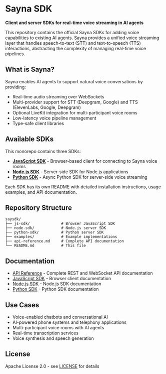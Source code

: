 # Sayna SDK

**Client and server SDKs for real-time voice streaming in AI agents**

This repository contains the official Sayna SDKs for adding voice capabilities to existing AI agents. Sayna provides a unified voice streaming layer that handles speech-to-text (STT) and text-to-speech (TTS) interactions, abstracting the complexity of managing real-time voice pipelines.

## What is Sayna?

Sayna enables AI agents to support natural voice conversations by providing:

- Real-time audio streaming over WebSockets
- Multi-provider support for STT (Deepgram, Google) and TTS (ElevenLabs, Google, Deepgram)
- Optional LiveKit integration for multi-participant voice rooms
- Low-latency voice pipeline management
- Type-safe client libraries

## Available SDKs

This monorepo contains three SDKs:

- **[JavaScript SDK](./js-sdk)** - Browser-based client for connecting to Sayna voice rooms
- **[Node.js SDK](./node-sdk)** - Server-side SDK for Node.js applications
- **[Python SDK](./python-sdk)** - Async Python SDK for server-side voice streaming

Each SDK has its own README with detailed installation instructions, usage examples, and API documentation.

## Repository Structure

```
saysdk/
├── js-sdk/              # Browser JavaScript SDK
├── node-sdk/            # Node.js server SDK
├── python-sdk/          # Python server SDK
├── examples/            # Example implementations
├── api-reference.md     # Complete API documentation
└── README.md            # This file
```

## Documentation

- [API Reference](./api-reference.md) - Complete REST and WebSocket API documentation
- [JavaScript SDK](./js-sdk/README.md) - Browser client documentation
- [Node.js SDK](./node-sdk/README.md) - Node.js SDK documentation
- [Python SDK](./python-sdk/README.md) - Python SDK documentation

## Use Cases

- Voice-enabled chatbots and conversational AI
- AI-powered phone systems and telephony applications
- Multi-participant voice rooms with AI agents
- Real-time transcription services
- Voice synthesis and speech generation

## License

Apache License 2.0 - see [LICENSE](./LICENSE) for details
